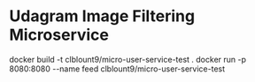 # Udagram Image Filtering Microservice
docker build -t clblount9/micro-user-service-test .
docker run -p 8080:8080 --name feed clblount9/micro-user-service-test
